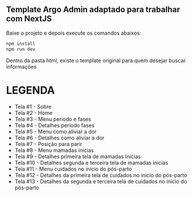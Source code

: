 ## Template Argo Admin adaptado para trabalhar com NextJS

Baixe o projeto e depois execute os comandos abaixos:

```bash
npm install
npm run dev
```

Dentro da pasta html, existe o template original para quem desejar buscar informações


# LEGENDA

- Tela #1 - Sobre
- Tela #2 - Home
- Tela #3 - Menu periodo e fases
- Tela #4 - Detalhes período fases
- Tela #5 - Menu como aliviar a dor 
- Tela #6 - Detalhes como aliviar a dor 
- Tela #7 - Posição para parir
- Tela #8 - Menu mamadas inicias
- Tela #9 - Detalhes primeira tela de mamadas Inicias
- Tela #10 - Detalhes segunda e terceira tela de mamadas inicias
- Tela #11 - Menu cuidados no inicio do pós-parto
- Tela #12 - Detalhes da primeira tela de cuidados no inicio do pós-parto
- Tela #13 - Detalhes da segunda e terceira tela de cuidados no inicio do pós-parto